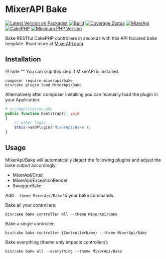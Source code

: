 # MixerAPI Bake

[![Latest Version on Packagist](https://img.shields.io/packagist/v/mixerapi/bake.svg?style=flat-square)](https://packagist.org/packages/mixerapi/bake)
[![Build](https://github.com/mixerapi/mixerapi-dev/workflows/Build/badge.svg?branch=master)](https://github.com/mixerapi/mixerapi-dev/actions?query=workflow%3ABuild)
[![Coverage Status](https://coveralls.io/repos/github/mixerapi/mixerapi-dev/badge.svg?branch=master)](https://coveralls.io/github/mixerapi/mixerapi-dev?branch=master)
[![MixerApi](https://mixerapi.com/assets/img/mixer-api-red.svg)](http://mixerapi.com)
[![CakePHP](https://img.shields.io/badge/cakephp-^4.2-red?logo=cakephp)](https://book.cakephp.org/4/en/index.html)
[![Minimum PHP Version](https://img.shields.io/badge/php-%3E%3D%208.0-8892BF.svg?logo=php)](https://php.net/)

Bake RESTful CakePHP controllers in seconds with this API focused bake template. Read more at
[MixerAPI.com](https://mixerapi.com).

## Installation

!!! note ""
    You can skip this step if MixerAPI is installed.

```console
composer require mixerapi/bake
bin/cake plugin load MixerApi/Bake
```

Alternatively after composer installing you can manually load the plugin in your Application:

```php
# src/Application.php
public function bootstrap(): void
{
    // other logic...
    $this->addPlugin('MixerApi/Bake');
}
```

## Usage

MixerApi/Bake will automatically detect the following plugins and adjust the bake output accordingly:
- MixerApi/Crud
- MixerApi/ExceptionRender
- SwaggerBake

Add `--theme MixerApi/Bake` to your bake commands.

Bake all your controllers:

```console
bin/cake bake controller all --theme MixerApi/Bake
```

Bake a single controller:

```console
bin/cake bake controller {ControllerName} --theme MixerApi/Bake
```

Bake everything (theme only impacts controllers):

```console
bin/cake bake all --everything --theme MixerApi/Bake
```
